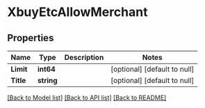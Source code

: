 # XbuyEtcAllowMerchant

## Properties
Name | Type | Description | Notes
------------ | ------------- | ------------- | -------------
**Limit** | **int64** |  | [optional] [default to null]
**Title** | **string** |  | [optional] [default to null]

[[Back to Model list]](../README.md#documentation-for-models) [[Back to API list]](../README.md#documentation-for-api-endpoints) [[Back to README]](../README.md)

